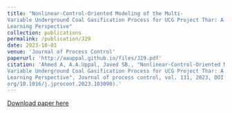 ```yaml
---
title: "Nonlinear-Control-Oriented Modeling of the Multi-
Variable Underground Coal Gasification Process for UCG Project Thar: A Machine
Learning Perspective"
collection: publications
permalink: /publication/J29
date: 2023-10-01
venue: 'Journal of Process Control'
paperurl: 'http://aauppal.github.io/files/J29.pdf'
citation: 'Ahmed A, A.A.Uppal, Javed SB., "Nonlinear-Control-Oriented Modeling of the Multi-
Variable Underground Coal Gasification Process for UCG Project Thar: A Machine
Learning Perspective", Journal of process control, vol. 131, 2023, DOI: (https://doi.
org/10.1016/j.jprocont.2023.103090).'
---
```

[Download paper here](http://aauppal.github.io/files/J29.pdf)


